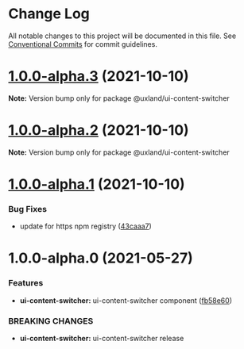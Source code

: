 # Change Log

All notable changes to this project will be documented in this file.
See [Conventional Commits](https://conventionalcommits.org) for commit guidelines.

# [1.0.0-alpha.3](https://github.com/uxland/lit/compare/@uxland/ui-content-switcher@1.0.0-alpha.2...@uxland/ui-content-switcher@1.0.0-alpha.3) (2021-10-10)

**Note:** Version bump only for package @uxland/ui-content-switcher





# [1.0.0-alpha.2](https://github.com/uxland/lit/compare/@uxland/ui-content-switcher@1.0.0-alpha.1...@uxland/ui-content-switcher@1.0.0-alpha.2) (2021-10-10)

**Note:** Version bump only for package @uxland/ui-content-switcher





# [1.0.0-alpha.1](https://github.com/uxland/lit/compare/@uxland/ui-content-switcher@1.0.0-alpha.0...@uxland/ui-content-switcher@1.0.0-alpha.1) (2021-10-10)


### Bug Fixes

* update for https npm registry ([43caaa7](https://github.com/uxland/lit/commit/43caaa7115605279ee77f92a89113ee8940a4941))





# 1.0.0-alpha.0 (2021-05-27)


### Features

* **ui-content-switcher:** ui-content-switcher component ([fb58e60](https://github.com/uxland/lit/commit/fb58e60736e4456810dec4da30b3577bb84be8e8))


### BREAKING CHANGES

* **ui-content-switcher:** ui-content-switcher release
